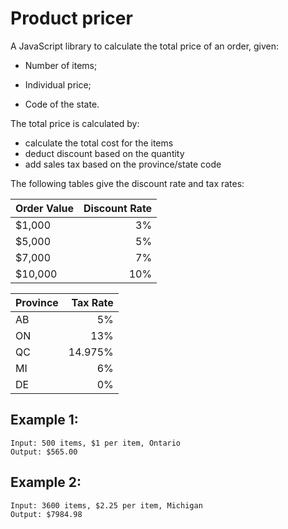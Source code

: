 # Product pricer

A JavaScript library to calculate the total price of an order, given:

- Number of items;

- Individual price;

- Code of the state.

The total price is calculated by:
 
* calculate the total cost for the items
* deduct discount based on the quantity
* add sales tax based on the province/state code
 
The following tables give the discount rate and tax rates:
 
| Order Value | Discount Rate |
| ------------- |-------------:|
| $1,000        | 3% |
| $5,000        | 5% |
| $7,000        | 7% |
| $10,000       | 10% |
 
| Province | Tax Rate |
| ------------- |-------------:|
| AB | 5% |
| ON | 13% |
| QC | 14.975% |
| MI | 6% |
| DE | 0% |
 
 
## Example 1:
 
```
Input: 500 items, $1 per item, Ontario
Output: $565.00
```

## Example 2:
 
```
Input: 3600 items, $2.25 per item, Michigan
Output: $7984.98
```
